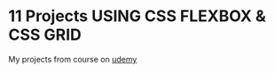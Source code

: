 # 11 Projects USING CSS FLEXBOX & CSS GRID

My projects from course on [udemy](https://www.udemy.com/course/css-grid-flexbox-the-ultimate-course-build-10-projects/)
